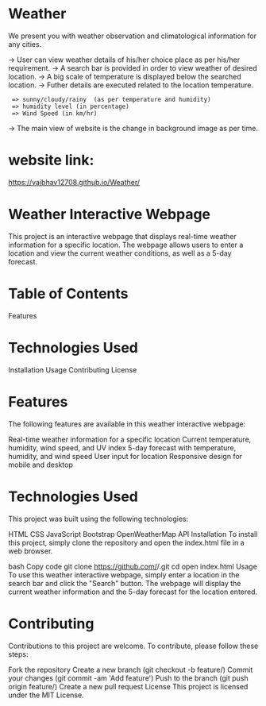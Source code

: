 # Weather
We present you with weather observation and climatological information for any cities.

-> User can view weather details of his/her choice place as per his/her requirement.
-> A search bar is provided in order to view weather of desired location.
-> A big scale of temperature is displayed below the searched location.
-> Futher details are executed related to the location temperature.

     => sunny/cloudy/rainy  (as per temperature and humidity)
     => humidity level (in percentage)
     => Wind Speed (in km/hr)
     
-> The main view of website is the change in background image as per time.
<br>
# website link:
https://vaibhav12708.github.io/Weather/


# Weather Interactive Webpage
This project is an interactive webpage that displays real-time weather information for a specific location. The webpage allows users to enter a location and view the current weather conditions, as well as a 5-day forecast.

# Table of Contents
Features

# Technologies Used
Installation
Usage
Contributing
License

# Features
The following features are available in this weather interactive webpage:

Real-time weather information for a specific location
Current temperature, humidity, wind speed, and UV index
5-day forecast with temperature, humidity, and wind speed
User input for location
Responsive design for mobile and desktop

# Technologies Used
This project was built using the following technologies:

HTML
CSS
JavaScript
Bootstrap
OpenWeatherMap API
Installation
To install this project, simply clone the repository and open the index.html file in a web browser.

bash
Copy code
git clone https://github.com/<username>/<repository>.git
cd <repository>
open index.html
Usage
To use this weather interactive webpage, simply enter a location in the search bar and click the "Search" button. The webpage will display the current weather information and the 5-day forecast for the location entered.

# Contributing
Contributions to this project are welcome. To contribute, please follow these steps:

Fork the repository
Create a new branch (git checkout -b feature/<feature-name>)
Commit your changes (git commit -am 'Add feature')
Push to the branch (git push origin feature/<feature-name>)
Create a new pull request
License
This project is licensed under the MIT License.
